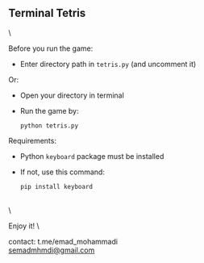 ## Terminal Tetris
\

Before you run the game:
- Enter directory path in `tetris.py` (and uncomment it)

Or:
- Open your directory in terminal
- Run the game by:

      python tetris.py


Requirements:
- Python `keyboard` package must be installed
- If not, use this command:

      pip install keyboard
\
\

Enjoy it!
\

contact:
      t.me/emad_mohammadi \
      semadmhmdi@gmail.com
